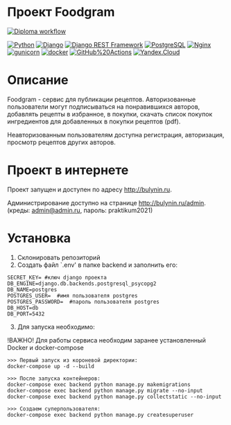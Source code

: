 # Проект Foodgram
[![Diploma workflow](https://github.com/andrew-dj/foodgram-project-react/actions/workflows/main.yml/badge.svg)](https://github.com/andrew-dj/foodgram-project-react/actions/workflows/main.yml)

[![Python](https://img.shields.io/badge/-Python-464646?style=flat-square&logo=Python)](https://www.python.org/)
[![Django](https://img.shields.io/badge/-Django-464646?style=flat-square&logo=Django)](https://www.djangoproject.com/)
[![Django REST Framework](https://img.shields.io/badge/-Django%20REST%20Framework-464646?style=flat-square&logo=Django%20REST%20Framework)](https://www.django-rest-framework.org/)
[![PostgreSQL](https://img.shields.io/badge/-PostgreSQL-464646?style=flat-square&logo=PostgreSQL)](https://www.postgresql.org/)
[![Nginx](https://img.shields.io/badge/-NGINX-464646?style=flat-square&logo=NGINX)](https://nginx.org/ru/)
[![gunicorn](https://img.shields.io/badge/-gunicorn-464646?style=flat-square&logo=gunicorn)](https://gunicorn.org/)
[![docker](https://img.shields.io/badge/-Docker-464646?style=flat-square&logo=docker)](https://www.docker.com/)
[![GitHub%20Actions](https://img.shields.io/badge/-GitHub%20Actions-464646?style=flat-square&logo=GitHub%20actions)](https://github.com/features/actions)
[![Yandex.Cloud](https://img.shields.io/badge/-Yandex.Cloud-464646?style=flat-square&logo=Yandex.Cloud)](https://cloud.yandex.ru/)

# Описание
Foodgram - сервис для публикации рецептов. Авторизованные пользователи могут подписываться на понравившихся авторов, добавлять рецепты в избранное, в покупки, скачать список покупок ингредиентов для добавленных в покупки рецептов (pdf).

Неавторизованным пользователям доступна регистрация, авторизация, просмотр рецептов других авторов.

# Проект в интернете
Проект запущен и доступен по адресу http://bulynin.ru. 

Администрирование доступно на странице http://bulynin.ru/admin. (креды: admin@admin.ru, пароль: praktikum2021)

# Установка
1. Склонировать репозиторий
2. Создать файл `.env' в папке backend и заполнить его:
```
SECRET_KEY= #ключ django проекта
DB_ENGINE=django.db.backends.postgresql_psycopg2
DB_NAME=postgres
POSTGRES_USER=  #имя пользователя postgres
POSTGRES_PASSWORD=  #пароль пользователя postgres
DB_HOST=db
DB_PORT=5432
```

3. Для запуска необходимо:

!ВАЖНО! Для работы сервиса необходим заранее установленный Docker и docker-compose

```
>>> Первый запуск из короневой директории:
docker-compose up -d --build

>>> После запуска контейнеров:
docker-compose exec backend python manage.py makemigrations
docker-compose exec backend python manage.py migrate --no-input
docker-compose exec backend python manage.py collectstatic --no-input

>>> Создаем суперпользователя:
docker-compose exec backend python manage.py createsuperuser
```
